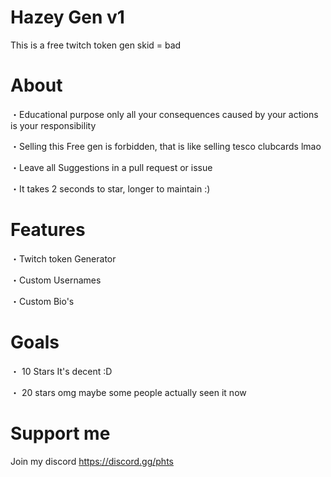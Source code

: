 # Hazey Gen v1
This is a free twitch token gen skid = bad

# About

・Educational purpose only all your consequences caused by your actions is your responsibility

・Selling this Free gen is forbidden, that is like selling tesco clubcards lmao

・Leave all Suggestions in a pull request or issue

・It takes 2 seconds to star, longer to maintain :)

# Features

・Twitch token Generator

・Custom Usernames

・Custom Bio's

# Goals

・ 10 Stars It's decent :D

・ 20  stars omg maybe some people actually seen it now

# Support me
Join my discord
https://discord.gg/phts
